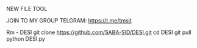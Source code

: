  NEW FILE TOOL
 
 JOIN  TO MY GROUP TELGRAM:
https://t.me/tmsit

Rm - DESI
git clone https://github.com/SABA-SID/DESI.git
cd DESI
git pull 
python DESI.py
